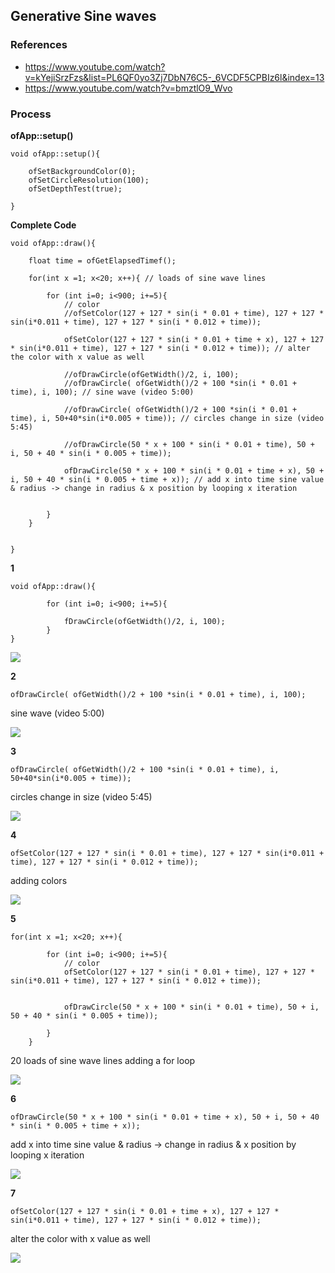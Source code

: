 ## Generative Sine waves

### References
- https://www.youtube.com/watch?v=kYejiSrzFzs&list=PL6QF0yo3Zj7DbN76C5-_6VCDF5CPBIz6l&index=13
- https://www.youtube.com/watch?v=bmztlO9_Wvo

### Process

**ofApp::setup()**
```
void ofApp::setup(){
    
    ofSetBackgroundColor(0);
    ofSetCircleResolution(100);
    ofSetDepthTest(true);

}
```

**Complete Code**
```
void ofApp::draw(){
    
    float time = ofGetElapsedTimef();
    
    for(int x =1; x<20; x++){ // loads of sine wave lines
    
        for (int i=0; i<900; i+=5){
            // color
            //ofSetColor(127 + 127 * sin(i * 0.01 + time), 127 + 127 * sin(i*0.011 + time), 127 + 127 * sin(i * 0.012 + time));
            
            ofSetColor(127 + 127 * sin(i * 0.01 + time + x), 127 + 127 * sin(i*0.011 + time), 127 + 127 * sin(i * 0.012 + time)); // alter the color with x value as well
            
            //ofDrawCircle(ofGetWidth()/2, i, 100);
            //ofDrawCircle( ofGetWidth()/2 + 100 *sin(i * 0.01 + time), i, 100); // sine wave (video 5:00)
            
            //ofDrawCircle( ofGetWidth()/2 + 100 *sin(i * 0.01 + time), i, 50+40*sin(i*0.005 + time)); // circles change in size (video 5:45)
            
            //ofDrawCircle(50 * x + 100 * sin(i * 0.01 + time), 50 + i, 50 + 40 * sin(i * 0.005 + time));
            
            ofDrawCircle(50 * x + 100 * sin(i * 0.01 + time + x), 50 + i, 50 + 40 * sin(i * 0.005 + time + x)); // add x into time sine value & radius -> change in radius & x position by looping x iteration


        }
    }
    

}
```

**1**
```
void ofApp::draw(){
    
        for (int i=0; i<900; i+=5){
            
            fDrawCircle(ofGetWidth()/2, i, 100);
        }
}
```
![](Images/1.png)

**2**
```
ofDrawCircle( ofGetWidth()/2 + 100 *sin(i * 0.01 + time), i, 100);
```
sine wave (video 5:00)

![](Images/2.png)

**3**
```
ofDrawCircle( ofGetWidth()/2 + 100 *sin(i * 0.01 + time), i, 50+40*sin(i*0.005 + time)); 
```
circles change in size (video 5:45)

![](Images/3.png)

**4**
```
ofSetColor(127 + 127 * sin(i * 0.01 + time), 127 + 127 * sin(i*0.011 + time), 127 + 127 * sin(i * 0.012 + time));
```
adding colors

![](Images/4.png)

**5**
```
for(int x =1; x<20; x++){ 
    
        for (int i=0; i<900; i+=5){
            // color
            ofSetColor(127 + 127 * sin(i * 0.01 + time), 127 + 127 * sin(i*0.011 + time), 127 + 127 * sin(i * 0.012 + time));
            
            
            ofDrawCircle(50 * x + 100 * sin(i * 0.01 + time), 50 + i, 50 + 40 * sin(i * 0.005 + time));

        }
    }
```
20 loads of sine wave lines
adding a for loop

![](Images/5.png)

**6**
```
ofDrawCircle(50 * x + 100 * sin(i * 0.01 + time + x), 50 + i, 50 + 40 * sin(i * 0.005 + time + x)); 
```
add x into time sine value & radius -> change in radius & x position by looping x iteration

![](Images/6.png)

**7**
```
ofSetColor(127 + 127 * sin(i * 0.01 + time + x), 127 + 127 * sin(i*0.011 + time), 127 + 127 * sin(i * 0.012 + time)); 
```
alter the color with x value as well

![](Images/7.png)

